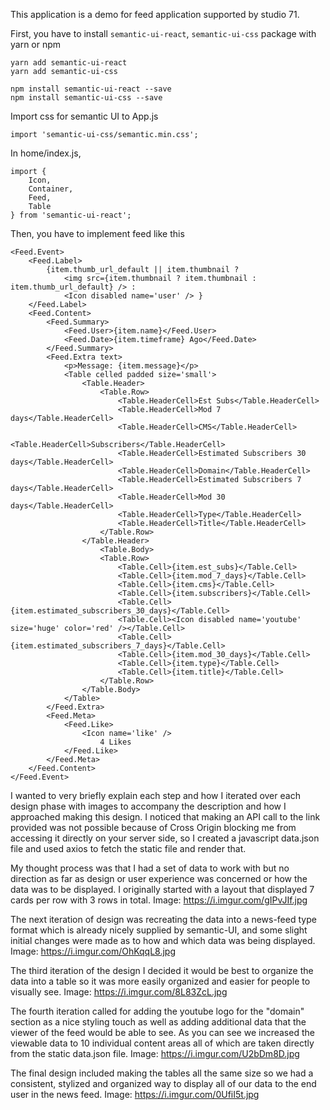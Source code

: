 This application is a demo for feed application supported by studio 71.

First, you have to install `semantic-ui-react`, `semantic-ui-css` package with yarn or npm

```
yarn add semantic-ui-react
yarn add semantic-ui-css
```
```
npm install semantic-ui-react --save
npm install semantic-ui-css --save
```

Import css for semantic UI to App.js
```
import 'semantic-ui-css/semantic.min.css';
```

In home/index.js,
```
import {
    Icon,
    Container,
    Feed,
    Table
} from 'semantic-ui-react';
```

Then, you have to implement feed like this
```
<Feed.Event>
    <Feed.Label>
        {item.thumb_url_default || item.thumbnail ?
            <img src={item.thumbnail ? item.thumbnail : item.thumb_url_default} /> :
            <Icon disabled name='user' /> }
    </Feed.Label>
    <Feed.Content>
        <Feed.Summary>
            <Feed.User>{item.name}</Feed.User>
            <Feed.Date>{item.timeframe} Ago</Feed.Date>
        </Feed.Summary>
        <Feed.Extra text>
            <p>Message: {item.message}</p>
            <Table celled padded size='small'>
                <Table.Header>
                    <Table.Row>
                        <Table.HeaderCell>Est Subs</Table.HeaderCell>
                        <Table.HeaderCell>Mod 7 days</Table.HeaderCell>
                        <Table.HeaderCell>CMS</Table.HeaderCell>
                        <Table.HeaderCell>Subscribers</Table.HeaderCell>
                        <Table.HeaderCell>Estimated Subscribers 30 days</Table.HeaderCell>
                        <Table.HeaderCell>Domain</Table.HeaderCell>
                        <Table.HeaderCell>Estimated Subscribers 7 days</Table.HeaderCell>
                        <Table.HeaderCell>Mod 30 days</Table.HeaderCell>
                        <Table.HeaderCell>Type</Table.HeaderCell>
                        <Table.HeaderCell>Title</Table.HeaderCell>
                    </Table.Row>
                </Table.Header>
                    <Table.Body>
                    <Table.Row>
                        <Table.Cell>{item.est_subs}</Table.Cell>
                        <Table.Cell>{item.mod_7_days}</Table.Cell>
                        <Table.Cell>{item.cms}</Table.Cell>
                        <Table.Cell>{item.subscribers}</Table.Cell>
                        <Table.Cell>{item.estimated_subscribers_30_days}</Table.Cell>
                        <Table.Cell><Icon disabled name='youtube' size='huge' color='red' /></Table.Cell>
                        <Table.Cell>{item.estimated_subscribers_7_days}</Table.Cell>
                        <Table.Cell>{item.mod_30_days}</Table.Cell>
                        <Table.Cell>{item.type}</Table.Cell>
                        <Table.Cell>{item.title}</Table.Cell>
                    </Table.Row>
                </Table.Body>
            </Table>
        </Feed.Extra>
        <Feed.Meta>
            <Feed.Like>
                <Icon name='like' />
                    4 Likes
            </Feed.Like>
        </Feed.Meta>
    </Feed.Content>
</Feed.Event>
```

I wanted to very briefly explain each step and how I iterated over each design phase with images to accompany the description and how I approached making this design. I noticed that making an API call to the link provided was not possible because of Cross Origin blocking me from accessing it directly on your server side, so I created a javascript data.json file and used axios to fetch the static file and render that.

My thought process was that I had a set of data to work with but no direction as far as design or user experience was concerned or how the data was to be displayed. I originally started with a layout that displayed 7 cards per row with 3 rows in total. Image: https://i.imgur.com/gIPvJIf.jpg

The next iteration of design was recreating the data into a news-feed type format which is already nicely supplied by semantic-UI, and some slight initial changes were made as to how and which data was being displayed. Image: https://i.imgur.com/OhKqqL8.jpg

The third iteration of the design I decided it would be best to organize the data into a table so it was more easily organized and easier for people to visually see. Image: https://i.imgur.com/8L83ZcL.jpg

The fourth iteration called for adding the youtube logo for the "domain" section as a nice styling touch as well as adding additional data that the viewer of the feed would be able to see. As you can see we increased the viewable data to 10 individual content areas all of which are taken directly from the static data.json file. Image: https://i.imgur.com/U2bDm8D.jpg

The final design included making the tables all the same size so we had a consistent, stylized and organized way to display all of our data to the end user in the news feed. Image: https://i.imgur.com/0UfiI5t.jpg